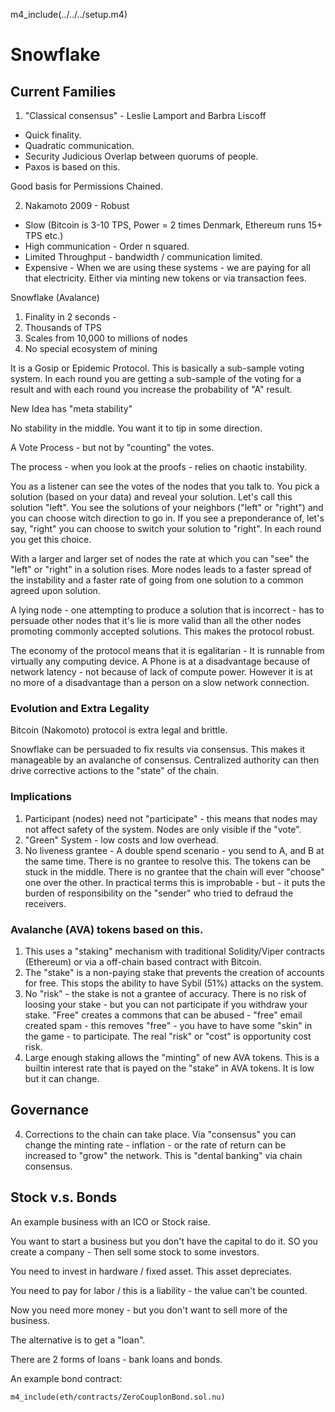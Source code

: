 
m4_include(../../../setup.m4)

# Snowflake

## Current Families

1. "Classical consensus" - Leslie Lamport and Barbra Liscoff 
- Quick finality.  
- Quadratic communication.
- Security Judicious Overlap between quorums of people.
- Paxos is based on this.

Good basis for Permissions Chained.

2. Nakamoto 2009 - Robust 
- Slow (Bitcoin is 3-10 TPS, Power = 2 times Denmark, Ethereum runs 15+ TPS etc.)
- High communication - Order n squared.
- Limited Throughput - bandwidth / communication limited.
- Expensive - When we are using these systems - we are paying for all that electricity.  Either via minting new tokens or via transaction fees.

Snowflake (Avalance)
1. Finality in 2 seconds - 
2. Thousands of TPS
3. Scales from 10,000 to millions of nodes
4. No special ecosystem of mining 

It is a Gosip or Epidemic Protocol.  This is basically a sub-sample voting system.
In each round you are getting a sub-sample of the voting for a result and with
each round you increase the probability of "A" result.

New Idea has "meta stability"

No stability in the middle.  You want it to tip in some direction.

A Vote Process - but not by "counting" the votes.

The process - when you look at the proofs - relies on chaotic instability.

You as a listener can see the votes of the nodes that you talk to.  You pick
a solution (based on your data) and reveal your solution.  Let's call this solution
"left".  You see the solutions of your neighbors ("left" or "right") and you can choose
witch direction to go in.    If you see a preponderance of, let's say, "right" you can
choose to switch your solution to "right".  In each round you get this choice.

With a larger and larger set of nodes the rate at which you can "see" the "left" or "right"
in a solution rises.  More nodes leads to a faster spread of the instability and a faster
rate of going from one solution to a common agreed upon solution.

A lying node - one attempting to produce a solution that is incorrect - has to persuade
other nodes that it's lie is more valid than all the other nodes promoting commonly accepted
solutions.   This makes the protocol robust.

The economy of the protocol means that it is egalitarian - It is runnable from virtually
any computing device.  A Phone is at a disadvantage because of network latency - not because
of lack of compute power.   However it is at no more of a disadvantage than a person on a
slow network connection.


### Evolution and Extra Legality

Bitcoin (Nakomoto) protocol is extra legal and brittle.

Snowflake can be persuaded to fix results via consensus.  This makes it manageable by an
avalanche of consensus.    Centralized authority can then drive corrective actions to
the "state" of the chain.


### Implications

1. Participant (nodes) need not "participate" - this means that nodes may not affect safety
of the system.  Nodes are only visible if the "vote".
2. "Green" System - low costs and low overhead.
3. No liveness grantee - A double spend scenario - you send to A, and B at the same time.   There
is no grantee to resolve this.   The tokens can be stuck in the middle.  There is no grantee that
the chain will ever "choose" one over the other.   In practical terms this is improbable - but -
it puts the burden of responsibility on the "sender" who tried to defraud the receivers.  


### Avalanche (AVA) tokens based on this.

1. This uses a "staking" mechanism with traditional Solidity/Viper contracts (Ethereum) or
via a off-chain based contract with Bitcoin.
2. The "stake" is a non-paying stake that prevents the creation of accounts for free.
This stops the ability to have Sybil (51%) attacks on the system.
3. No "risk" - the stake is not a grantee of accuracy.  There is no risk of loosing your
stake - but you can not participate if you withdraw your stake.  "Free" creates a commons
that can be abused - "free" email created spam - this removes "free" - you have to have
some "skin" in the game - to participate.  The real "risk" or "cost" is opportunity cost risk.
4. Large enough staking allows the "minting" of new AVA tokens.  This is a builtin interest
rate that is payed on the "stake" in AVA tokens.   It is low but it can change.

## Governance

4. Corrections to the chain can take place.  Via "consensus" you can change the minting 
rate - inflation - or the rate of return can be increased to "grow" the network.
This is "dental banking" via chain consensus.



## Stock v.s. Bonds

An example business with an ICO or Stock raise.

You want to start a business but you don't have the capital to do it.
SO you create a company - 
Then sell some stock to some investors.

You need to invest in hardware / fixed asset.  This asset depreciates.

You need to pay for labor / this is a liability - the value can't be counted.

Now you need more money - but you don't want to sell more of the business.

The alternative is to get a "loan".

There are 2 forms of loans - bank loans and bonds.


An example bond contract:

```
m4_include(eth/contracts/ZeroCouplonBond.sol.nu)
```









